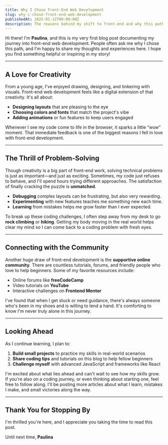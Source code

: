 ```yaml
---
title: Why I Chose Front-End Web Development
slug: why-i-chose-front-end-web-development
publishedAt: 2025-01-12T00:00:00Z
description: The reasons behind my shift to front-end and why this path excites me.
---
```


Hi there! I'm **Paulina**, and this is my very first blog post documenting my journey into front-end web development. People often ask me why I chose this path, and I'm happy to share my thoughts and experiences here. I hope you find something helpful or inspiring in my story!

---

## A Love for Creativity
From a young age, I've enjoyed drawing, designing, and tinkering with visuals. Front-end web development feels like a digital extension of that creativity. It's all about:

- **Designing layouts** that are pleasing to the eye  
- **Choosing colors and fonts** that match the project's vibe  
- **Adding animations** or fun features to keep users engaged

Whenever I see my code come to life in the browser, it sparks a little “wow” moment. That immediate feedback is one of the biggest reasons I fell in love with front-end development.

---

## The Thrill of Problem-Solving
Though creativity is a big part of front-end work, solving technical problems is just as important—and just as exciting. Sometimes, my code just refuses to behave, and I'll spend hours trying different approaches. The satisfaction of finally cracking the puzzle is **unmatched**.

- **Debugging** complex layouts can be frustrating, but also very rewarding.  
- **Experimenting** with new features teaches me something new each time.  
- **Learning** from mistakes helps me grow faster than I ever expected.

To break up these coding challenges, I often step away from my desk to go **rock climbing** or **hiking**. Getting my body moving in the real world helps clear my mind so I can come back to a coding problem with fresh eyes.

---

## Connecting with the Community
Another huge draw of front-end development is the **supportive online community**. There are countless tutorials, forums, and friendly people who love to help beginners. Some of my favorite resources include:

- Online forums like **freeCodeCamp**  
- Video tutorials on **YouTube**  
- Interactive challenges on **Frontend Mentor**  

I've found that when I get stuck or need guidance, there's always someone who's been in my shoes and is willing to lend a hand. It's comforting to know I'm never truly alone in this journey.

---

## Looking Ahead
As I continue learning, I plan to:

1. **Build small projects** to practice my skills in real-world scenarios  
2. **Share coding tips** and tutorials on this blog to help fellow beginners  
3. **Challenge myself** with advanced JavaScript and frameworks like React

I'm excited about what lies ahead and can't wait to see how my skills grow. If you're also on a coding journey, or even thinking about starting one, feel free to follow along. I'll be posting more articles about what I learn, mistakes I make, and small victories along the way.

---

## Thank You for Stopping By
I'm thrilled you're here, and I appreciate you taking the time to read this post.

Until next time,
**Paulina**